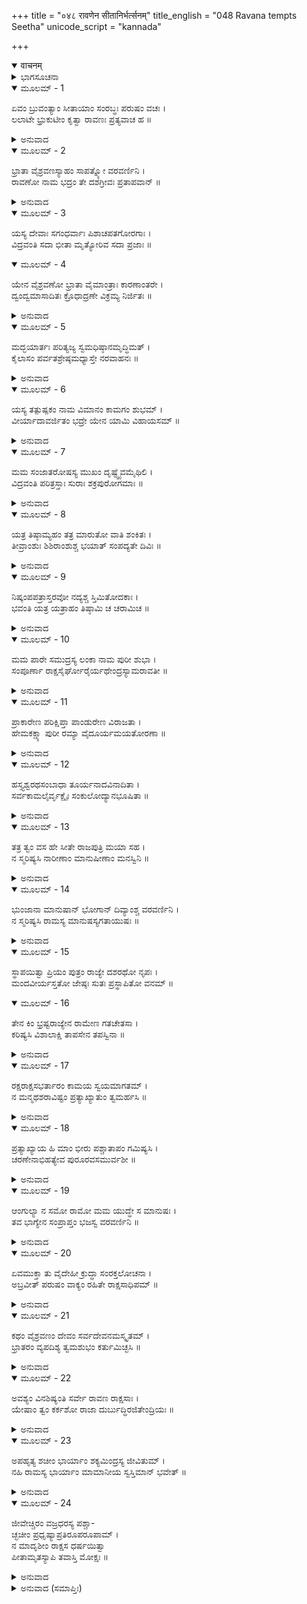 +++
title = "०४८ रावणेन सीतानिर्भर्त्सनम्"
title_english = "048 Ravana tempts Seetha"
unicode_script = "kannada"

+++
<details open><summary>वाचनम्</summary>

<div class="audioEmbed"  caption="श्रीराम-हरिसीताराममूर्ति-घनपाठिभ्यां वचनम्" src="https://archive.org/download/Ramayana-recitation-Sriram-harisItArAmamUrti-Ghanapaati-v2/Kanda_3/Kanda_3_ARK-048-Ravanena_Sita_Nirbhartha_Sanam.mp3"></div>
</details>



<details><summary>ಭಾಗಸೂಚನಾ</summary>

ರಾವಣನ ಆತ್ಮ ಪ್ರಶಂಸೆ, ಸೀತೆಯ ಧಿಕ್ಕಾರ
</details>

<details open><summary>ಮೂಲಮ್ - 1</summary>

ಏವಂ ಬ್ರುವಂತ್ಯಾಂ ಸೀತಾಯಾಂ ಸಂರಬ್ಧಃ ಪರುಷಂ ವಚಃ ।  
ಲಲಾಟೇ ಭ್ರುಕುಟೀಂ ಕೃತ್ವಾ ರಾವಣಃ ಪ್ರತ್ಯವಾಚ ಹ ॥
</details>

<details><summary>ಅನುವಾದ</summary>

ಸೀತೆಯು ಹೀಗೆ ಹೇಳಿದಾಗ ರಾವಣನು ರೋಷಗೊಂಡು ಹುಬ್ಬುಗಂಟಿಕ್ಕಿಕೊಂಡು ಕಠೋರವಾಗಿ ಇಂತೆಂದನು.॥1॥
</details>

<details open><summary>ಮೂಲಮ್ - 2</summary>

ಭ್ರಾತಾ  ವೈಶ್ರವಣಸ್ಯಾಹಂ ಸಾಪತ್ನ್ಯೋ ವರವರ್ಣಿನಿ ।  
ರಾವಣೋ ನಾಮ ಭದ್ರಂ ತೇ ದಶಗ್ರೀವಃ ಪ್ರತಾಪವಾನ್ ॥
</details>

<details><summary>ಅನುವಾದ</summary>

ಸುಂದರೀ! ನಿನಗೆ ಮಂಗಳವಾಗಲಿ, ನಾನು ಕುಬೇರನ ಬಲತಾಯಿಯ ಮಗ, ಪರಮಪ್ರತಾಪಿ ದಶಗ್ರೀವ ರಾವಣನಾಗಿದ್ದೇನೆ.॥2॥
</details>

<details open><summary>ಮೂಲಮ್ - 3</summary>

ಯಸ್ಯ ದೇವಾಃ ಸಗಂಧರ್ವಾಃ ಪಿಶಾಚಪತಗೋರಗಾಃ ।  
ವಿದ್ರವಂತಿ ಸದಾ ಭೀತಾ ಮೃತ್ಯೋರಿವ ಸದಾ ಪ್ರಜಾಃ ॥
</details>

<details open><summary>ಮೂಲಮ್ - 4</summary>

ಯೇನ ವೈಶ್ರವಣೋ ಭ್ರಾತಾ ವೈಮಾಂತ್ರಾಃ ಕಾರಣಾಂತರೇ ।  
ದ್ವಂದ್ವಮಾಸಾದಿತಃ ಕ್ರೊಧಾದ್ರಣೇ ವಿಕ್ರಮ್ಯ ನಿರ್ಜಿತಃ ॥
</details>

<details><summary>ಅನುವಾದ</summary>

ಮೃತ್ಯುವಿಗೆ ಪ್ರಜೆಗಳು ಸದಾಕಾಲ ಹೆದರುತ್ತಿರುವಂತೆಯೇ ನನ್ನನ್ನು ಕಂಡೊಡನೆಯೇ ಭಯಗೊಂಡು ದೇವತೆಗಳು, ಗಂಧರ್ವರು, ಪಿಶಾಚ, ಪಕ್ಷಿ, ನಾಗ ಹೀಗೆ ಎಲ್ಲರೂ ಓಡಿಹೋಗುವರು. ಯಾವುದೋ ಕಾರಣದಿಂದ ನನ್ನ ತಾಯಿಯ ಸವತಿಯ ಮಗ ಕುಬೇರನೊಂದಿಗೆ ದ್ವಂದ್ವ ಯುದ್ಧಮಾಡಿ, ಪರಾಕ್ರಮದಿಂದ ರಣರಂಗದಲ್ಲಿ ಸೋಲಿಸಿಬಿಟ್ಟಿರುವ ಆ ರಾವಣ ನಾನೇ ಆಗಿದ್ದೇನೆ.॥3-4॥
</details>

<details open><summary>ಮೂಲಮ್ - 5</summary>

ಮದ್ಭಯಾರ್ತಃ ಪರಿತ್ಯಜ್ಯ ಸ್ವಮಧಿಷ್ಠಾನಮೃದ್ಧಿಮತ್ ।  
ಕೈಲಾಸಂ ಪರ್ವತಶ್ರೇಷ್ಠಮಧ್ಯಾಸ್ತೇ ನರವಾಹನಃ ॥
</details>

<details><summary>ಅನುವಾದ</summary>

ನನ್ನ ಭಯದಿಂದಲೇ ನರವಾಹನ ಕುಬೇರನು ತನ್ನ ಸಮೃದ್ಧಶಾಲಿ ಲಂಕಾಪುರಿಯನ್ನು ತ್ಯಜಿಸಿ ಈಗ ಪರ್ವತ ಶ್ರೇಷ್ಠ ಕೈಲಾಸವನ್ನು ಆಶ್ರಯಿಸಿರುವನು.॥5॥
</details>

<details open><summary>ಮೂಲಮ್ - 6</summary>

ಯಸ್ಯ ತತ್ಪುಷ್ಪಕಂ ನಾಮ ವಿಮಾನಂ ಕಾಮಗಂ ಶುಭಮ್ ।  
ವೀರ್ಯಾದಾವರ್ಜಿತಂ ಭದ್ರೇ ಯೇನ ಯಾಮಿ ವಿಹಾಯಸಮ್ ॥
</details>

<details><summary>ಅನುವಾದ</summary>

ಭದ್ರೆ! ಅವನ ಇಚ್ಛಾನುಸಾರ ಸಂಚರಿಸುವ ಅವನ ಪ್ರಸಿದ್ಧವಾದ ಸುಂದರ ಪುಷ್ಪಕವಿಮಾನವನ್ನು ನಾನು ಪರಾಕ್ರಮದಿಂದ ಗೆದ್ದುಕೊಂಡಿರುವೆನು. ಅದೇ ವಿಮಾನದಿಂದ ನಾನು ಆಕಾಶದಲ್ಲಿ ವಿಚರಿಸುತ್ತಾ ಇರುತ್ತೇನೆ.॥6॥
</details>

<details open><summary>ಮೂಲಮ್ - 7</summary>

ಮಮ ಸಂಜಾತರೋಷಸ್ಯ ಮುಖಂ ದೃಷ್ಟ್ವೈವಮೈಥಿಲಿ ।  
ವಿದ್ರವಂತಿ ಪರಿತ್ರಸ್ತಾಃ ಸುರಾಃ ಶಕ್ರಪುರೋಗಮಾಃ ॥
</details>

<details><summary>ಅನುವಾದ</summary>

ಮಿಥಿಲೇಶ ಕುಮಾರಿ! ನನಗೆ ಕೋಪವು ಕೆಂಡಾಮಂಡಲವಾದಾಗ ಇಂದ್ರಾದಿ ಸಮಸ್ತ ದೇವತೆಗಳು ನನ್ನ ಮುಖ ನೋಡಿಯೇ ಭಯದಿಂದ ಗಡ-ಗಡನೆ ನಡುಗುತ್ತಾ ಪಲಾಯನ ಮಾಡುತ್ತಾರೆ.॥7॥
</details>

<details open><summary>ಮೂಲಮ್ - 8</summary>

ಯತ್ರ ತಿಷ್ಠಾಮ್ಯಹಂ ತತ್ರ ಮಾರುತೋ ವಾತಿ ಶಂಕಿತಃ ।  
ತೀವ್ರಾಂಶುಃ ಶಿಶಿರಾಂಶುಶ್ಚ ಭಯಾತ್ ಸಂಪದ್ಯತೇ ದಿವಿಃ ॥
</details>

<details><summary>ಅನುವಾದ</summary>

ನಾನು ನಿಂತಿರುವಲ್ಲಿ ವಾಯು ಹೆದರಿ ಮಂದವಾಗಿ ಬೀಸುತ್ತಿರುತ್ತದೆ. ನನ್ನ ಭಯದಿಂದಲೇ ಆಕಾಶದಲ್ಲಿ ಪ್ರಚಂಡ ಕಿರಣಗಳುಳ್ಳ ಸೂರ್ಯನೂ ಕೂಡ ಚಂದ್ರನಂತೆ ಶೀತಲನಾಗುತ್ತಾನೆ.॥8॥
</details>

<details open><summary>ಮೂಲಮ್ - 9</summary>

ನಿಷ್ಕಂಪಪತ್ರಾಸ್ತರವೋ ನದ್ಯಶ್ಚ ಸ್ತಿಮಿತೋದಕಾಃ ।  
ಭವಂತಿ ಯತ್ರ ಯತ್ರಾಹಂ ತಿಷ್ಠಾಮಿ ಚ ಚರಾಮಿಚ ॥
</details>

<details><summary>ಅನುವಾದ</summary>

ನಾನು ತಿರುಗಾಡುವಲ್ಲಿ ಅಥವಾ ಇರುವಲ್ಲಿ ಮರಗಳ ಎಲೆಗಳೂ ಕೂಡ ಅಲುಗಾಡುವುದಿಲ್ಲ ಹಾಗೂ ನದಿಗಳೂ ಕೂಡ ಹರಿಯದೆ ಸ್ಥಿರವಾಗಿರುತ್ತವೆ.॥9॥
</details>

<details open><summary>ಮೂಲಮ್ - 10</summary>

ಮಮ ಪಾರೇ ಸಮುದ್ರಸ್ಯ ಲಂಕಾ ನಾಮ ಪುರೀ ಶುಭಾ ।  
ಸಂಪೂರ್ಣಾ ರಾಕ್ಷಸೈರ್ಘೋರೈರ್ಯಥೇಂದ್ರಸ್ಯಾಮರಾವತೀ ॥
</details>

<details><summary>ಅನುವಾದ</summary>

ಸಮುದ್ರದ ಆಚೆ ಲಂಕೆ ಎಂಬ ನನ್ನ ಸುಂದರ ಪುರಿ ಇದೆ. ಅದು ಇಂದ್ರನ ಅಮರಾವತಿಯಂತೆ ಮನೋಹರ ಹಾಗೂ ಘೋರ ರಾಕ್ಷಸರಿಂದ ತುಂಬಿಕೊಂಡಿದೆ.॥10॥
</details>

<details open><summary>ಮೂಲಮ್ - 11</summary>

ಪ್ರಾಕಾರೇಣ ಪರಿಕ್ಷಿಪ್ತಾ  ಪಾಂಡುರೇಣ ವಿರಾಜತಾ ।  
ಹೇಮಕಕ್ಷ್ಯಾ ಪುರೀ ರಮ್ಯಾ ವೈದೂರ್ಯಮಯತೋರಣಾ ॥
</details>

<details><summary>ಅನುವಾದ</summary>

ಅದರ ಸುತ್ತಲೂ ಇರುವ ಪ್ರಕಾರದಿಂದ ಅದರ ಶೋಭೆ ಹೆಚ್ಚಿದೆ. ಲಂಕಾಪುರಿಯ ಸೌಧಗಳ ಹಜಾರ, ನೆಲ, ಸುವರ್ಣದಿಂದ ರಚಿತವಾಗಿದೆ. ಅದರ ಹೊರ ಬಾಗಿಲುಗಳು ವೈಢೂರ್ಯಮಯವಾಗಿದ್ದು, ಅದು ಬಹಳ ರಮಣೀಯವಾಗಿದೆ.॥11॥
</details>

<details open><summary>ಮೂಲಮ್ - 12</summary>

ಹಸ್ತ್ಯಶ್ವರಥಸಂಬಾಧಾ ತೂರ್ಯನಾದವಿನಾದಿತಾ ।  
ಸರ್ವಕಾಮಲೈರ್ವೃಕ್ಷೈಃ ಸಂಕುಲೋದ್ಯಾನಭೂಷಿತಾ ॥
</details>

<details><summary>ಅನುವಾದ</summary>

ಆನೆ, ಕುದುರೆ, ರಥಗಳಿಂದ ಅಲ್ಲಿಯ ಬೀದಿಗಳು ತುಂಬಿರುತ್ತವೆ. ಬಗೆ-ಬಗೆ ವಾದ್ಯಗಳ ಧ್ವನಿಗಳು ಅಲ್ಲಿ ಪ್ರತಿಧ್ವನಿಸುತ್ತವೆ. ಎಲ್ಲ ರೀತಿಯ ಮನೋಕಾಮನೆಯ ಫಲಗಳನ್ನು ಕೊಡುವ ವೃಕ್ಷಗಳಿಂದ ನಾನಾ ಪ್ರಕಾರದ ಉದ್ಯಾನ ವನಗಳಿಂದ ಆ ಲಂಕೆಯು ವ್ಯಾಪ್ತವಾಗಿದೆ.॥12॥
</details>

<details open><summary>ಮೂಲಮ್ - 13</summary>

ತತ್ರ ತ್ವಂ ವಸ ಹೇ ಸೀತೇ ರಾಜಪುತ್ರಿ ಮಯಾ ಸಹ ।  
ನ ಸ್ಮರಿಷ್ಯಸಿ ನಾರೀಣಾಂ ಮಾನುಷೀಣಾಂ ಮನಸ್ವಿನಿ ॥
</details>

<details><summary>ಅನುವಾದ</summary>

ರಾಜಕುಮಾರೀ ಸೀತೆ! ನೀನು ನನ್ನೊಂದಿಗೆ ಆ ಪುರಿಗೆ ಹೋಗಿ ವಾಸಿಸು. ಮನಸ್ವಿನೀ! ಅಲ್ಲಿ ಇದ್ದು ನೀನು ಮಾನವೀ ಸ್ತ್ರೀಯೆಂಬುದನ್ನು ಮರೆತುಬಿಡು.॥13॥
</details>

<details open><summary>ಮೂಲಮ್ - 14</summary>

ಭುಂಜಾನಾ ಮಾನುಷಾನ್ ಭೋಗಾನ್ ದಿವ್ಯಾಂಶ್ಚ ವರವರ್ಣಿನಿ ।  
ನ ಸ್ಮರಿಷ್ಯಸಿ ರಾಮಸ್ಯ ಮಾನುಷಸ್ಯಗತಾಯುಷಃ ॥
</details>

<details><summary>ಅನುವಾದ</summary>

ಸುಂದರೀ! ಲಂಕೆಯಲ್ಲಿ ದಿವ್ಯಮಾನುಷ ಭೋಗಗಳನ್ನು ಅನುಭವಿಸುತ್ತಾ ನೀನು ಆ ಮನುಷ್ಯ ರಾಮನನ್ನು ಎಂದೂ ಸ್ಮರಿಸಲಾರೆ, ಅವನ ಆಯುಸ್ಸು ಈಗ ಮುಗಿಯುತ್ತಾ ಸಾಗಿದೆ.॥14॥
</details>

<details open><summary>ಮೂಲಮ್ - 15</summary>

ಸ್ಥಾಪಯಿತ್ವಾ ಪ್ರಿಯಂ ಪುತ್ರಂ ರಾಜ್ಯೇ ದಶರಥೋ ನೃಪಃ ।  
ಮಂದವೀರ್ಯಸ್ತತೋ ಜೇಷ್ಠಃ ಸುತಃ ಪ್ರಸ್ಥಾಪಿತೋ ವನಮ್ ॥
</details>

<details open><summary>ಮೂಲಮ್ - 16</summary>

ತೇನ ಕಿಂ ಭ್ರಷ್ಟರಾಜ್ಯೇನ ರಾಮೇಣ ಗತಚೇತಸಾ ।  
ಕರಿಷ್ಯಸಿ ವಿಶಾಲಾಕ್ಷಿ ತಾಪಸೇನ ತಪಸ್ವಿನಾ ॥
</details>

<details><summary>ಅನುವಾದ</summary>

ವಿಶಾಲಲೋಚನೇ! ದಶರಥರಾಜನು ತನ್ನ ಪ್ರಿಯ ಪುತ್ರನಿಗೆ ರಾಜನನ್ನಾಗಿಸಿ, ಅಲ್ಪ ಪರಾಕ್ರಮಿಯಾದ ಜೇಷ್ಠಪುತ್ರನನ್ನು ಅರಣ್ಯಕ್ಕೆ ಕಳಿಸಿರುವನು. ಆ ರಾಜ್ಯಭ್ರಷ್ಠ, ಬುದ್ಧಿ ಹೀನ ಹಾಗೂ ತಪಸ್ಸಿನಲ್ಲಿ ತೊಡಗಿದ ತಾಪಸೀ ರಾಮನನ್ನು ಪಡೆದು ಏನು ಮಾಡುವೆ.॥15-16॥
</details>

<details open><summary>ಮೂಲಮ್ - 17</summary>

ರಕ್ಷರಾಕ್ಷಸಭರ್ತಾರಂ ಕಾಮಯ ಸ್ವಯಮಾಗತಮ್ ।  
ನ ಮನ್ಮಥಶರಾವಿಷ್ಟಂ ಪ್ರತ್ಯಾಖ್ಯಾತುಂ ತ್ವಮರ್ಹಸಿ ॥
</details>

<details><summary>ಅನುವಾದ</summary>

ಈ ರಾಕ್ಷಸರ ಒಡೆಯ ಸ್ವತಃ ನಿನ್ನ ಬಾಗಿಲಿಗೇ ಬಂದಿರುವನು, ನೀನು ಅವನನ್ನು ರಕ್ಷಿಸು, ಅವನನ್ನು ಮನಃಪೂರ್ವಕ ಬಯಸು. ಅವನು ಮನ್ಮಥನ ಬಾಣದಿಂದ ಪೀಡಿತನಾಗಿದ್ದಾನೆ. ಅವನನ್ನು ತಿರಸ್ಕರಿಸುವುದು ನಿನಗೆ ಉಚಿತವಲ್ಲ.॥17॥
</details>

<details open><summary>ಮೂಲಮ್ - 18</summary>

ಪ್ರತ್ಯಾಖ್ಯಾಯ ಹಿ ಮಾಂ ಭೀರು ಪಶ್ಚಾತಾಪಂ ಗಮಿಷ್ಯಸಿ ।  
ಚರಣೇನಾಭಿಹತ್ಯೇವ ಪುರೂರವಸಮುರ್ವಶೀ ॥
</details>

<details><summary>ಅನುವಾದ</summary>

ಭೀರು! ನನ್ನನ್ನು ತಿರಸ್ಕರಿಸಿ, ಪುರೂರವನನ್ನು ತಿರಸ್ಕರಿಸಿ ಊರ್ವಶಿಯಂತೆ ನೀನೂ ಪಶ್ಚಾತ್ತಾಪ ಪಡುವ.॥18॥
</details>

<details open><summary>ಮೂಲಮ್ - 19</summary>

ಆಂಗುಲ್ಯಾ ನ ಸಮೋ ರಾಮೋ ಮಮ ಯುದ್ಧೇ ಸ ಮಾನುಷಃ ।  
ತವ ಭಾಗ್ಯೇನ ಸಂಪ್ರಾಪ್ತಂ ಭಜಸ್ವ ವರವರ್ಣಿನಿ ॥
</details>

<details><summary>ಅನುವಾದ</summary>

ಸುಂದರೀ! ಯುದ್ಧದಲ್ಲಿ ಮನುಷ್ಯನಾದ ರಾಮನು ನನ್ನ ಒಂದು ಬೆರಳಿಗೂ ಸಮಾನನಲ್ಲ. ನಿನ್ನ ಭಾಗ್ಯದಿಂದಲೇ ನಾನು ಬಂದಿರುವೆನು. ನೀನು ನನ್ನನ್ನು ಸ್ವೀಕರಿಸು.॥19॥
</details>

<details open><summary>ಮೂಲಮ್ - 20</summary>

ಏವಮುಕ್ತಾ ತು ವೈದೇಹೀ ಕ್ರುದ್ಧಾ ಸಂರಕ್ತಲೋಚನಾ ।  
ಅಬ್ರವೀತ್ ಪರುಷಂ ವಾಕ್ಯಂ ರಹಿತೇ ರಾಕ್ಷಸಾಧಿಪಮ್ ॥
</details>

<details><summary>ಅನುವಾದ</summary>

ರಾವಣನು ಹೀಗೆ ಹೇಳಿದಾಗ ವಿದೇಹಕುಮಾರಿ ಸೀತೆಯ ಕಣ್ಣುಗಳು ಸಿಟ್ಟಿನಿಂದ ಕೆಂಪಾದವು. ಅವಳು ಆ ಏಕಾಂತಸ್ಥಾನದಲ್ಲಿ ರಾಕ್ಷಸಾಧಿಪ ರಾವಣನಲ್ಲಿ ಕಠೋರವಾಗಿ ಇಂತೆಂದಳು.॥20॥
</details>

<details open><summary>ಮೂಲಮ್ - 21</summary>

ಕಥಂ ವೈಶ್ರವಣಂ ದೇವಂ ಸರ್ವದೇವನಮಸ್ಕೃತಮ್ ।  
ಭ್ರಾತರಂ ವ್ಯಪದಿಶ್ಯ ತ್ವಮಶುಭಂ ಕರ್ತುಮಿಚ್ಛಸಿ ॥
</details>

<details><summary>ಅನುವಾದ</summary>

ಎಲವೋ! ಭಗವಾನ್ ಕುಬೇರನಾದರೋ ಸಮಸ್ತ ದೇವತೆಗಳಿಗೆ ವಂದನೀಯನಾಗಿದ್ದಾನೆ. ನೀನು ಅವನನ್ನು ತನ್ನ ಅಣ್ಣನೆಂದು ತಿಳಿಸಿ ಇಂತಹ ಪಾಪಕರ್ಮವನ್ನು ಮಾಡಲು ಏಕೆ ಬಯಸಿದೆ.॥21॥
</details>

<details open><summary>ಮೂಲಮ್ - 22</summary>

ಅವಶ್ಯಂ ವಿನಶಿಷ್ಯಂತಿ ಸರ್ವೇ ರಾವಣ ರಾಕ್ಷಸಾಃ ।  
ಯೇಷಾಂ ತ್ವಂ ಕರ್ಕಶೋ ರಾಜಾ ದುರ್ಬುದ್ಧಿರಜಿತೇಂದ್ರಿಯಃ ॥
</details>

<details><summary>ಅನುವಾದ</summary>

ರಾವಣ! ನಿನ್ನಂತಹ ಕ್ರೂರಿ, ದುರ್ಬುದ್ಧಿ, ಅಜಿತೇಂದ್ರಿಯ ರಾಜನಾಗಿರುವ ಎಲ್ಲ ರಾಕ್ಷಸರು ಖಂಡಿತವಾಗಿ ನಾಶವಾಗಿ ಹೋಗುವರು.॥22॥
</details>

<details open><summary>ಮೂಲಮ್ - 23</summary>

ಅಪಹೃತ್ಯ ಶಚೀಂ ಭಾರ್ಯಾಂ ಶಕ್ಯಮಿಂದ್ರಸ್ಯ ಜೀವಿತುಮ್ ।  
ನಹಿ ರಾಮಸ್ಯ ಭಾರ್ಯಾಂ ಮಾಮಾನೀಯ ಸ್ವಸ್ತಿಮಾನ್ ಭವೇತ್ ॥
</details>

<details><summary>ಅನುವಾದ</summary>

ಇಂದ್ರನ ಪತ್ನೀ ಶಚಿಯನ್ನು ಕದ್ದುಕೊಂಡು ಯಾರಾದರೂ ಬದುಕಿರುವ ಸಂಭವವಿದೆ, ಆದರೆ ರಾಮಪತ್ನಿಯಾದ ನನ್ನನ್ನು ಅಪಹರಿಸಿ ಯಾರೂ ಕ್ಷೇಮದಿಂದ ಇರಲಾರನು.॥23॥
</details>

<details open><summary>ಮೂಲಮ್ - 24</summary>

ಜೀವೇಚ್ಚಿರಂ ವಜ್ರಧರಸ್ಯ ಪಶ್ಚಾ-  
ಚ್ಛಚೀಂ ಪ್ರಧೃಷ್ಯಾಪ್ರತಿರೂಪರೂಪಾಮ್ ।  
ನ ಮಾದೃಶೀಂ ರಾಕ್ಷಸ ಧರ್ಷಯಿತ್ವಾ  
ಪೀತಾಮೃತಸ್ಯಾಪಿ ತವಾಸ್ತಿ ಮೋಕ್ಷಃ ॥
</details>

<details><summary>ಅನುವಾದ</summary>

ರಾಕ್ಷಸನೇ! ವಜ್ರಧಾರೀ ಇಂದ್ರನ ಅನುಪಮ ರೂಪವತೀ ಭಾರ್ಯೆ ಶಚಿಯನ್ನು ತಿರಸ್ಕರಿಸಿದರೂ ಯಾರಾದರೂ ಮತ್ತೆ ಚಿರಕಾಲ ಬದುಕಿರುವ ಸಂಭವವಿದೆ, ಆದರೆ ನನ್ನಂತಹ ಸ್ತ್ರೀಯ ಅಪಮಾನ ಮಾಡಿ ನೀನು ಅಮೃತ ಕುಡಿದರೂ ನೀನು ಬದುಕಿರಲಾರೆ.॥24॥
</details>

<details><summary>ಅನುವಾದ (ಸಮಾಪ್ತಿಃ)</summary>

ಶ್ರೀ ವಾಲ್ಮೀಕಿವಿರಚಿತ ಆರ್ಷರಾಮಾಯಣ ಆದಿಕಾವ್ಯದ ಅರಣ್ಯಕಾಂಡದಲ್ಲಿ ನಲವತ್ತೆಂಟನೆಯ ಸರ್ಗ ಸಂಪೂರ್ಣವಾಯಿತು.॥48॥
</details>
